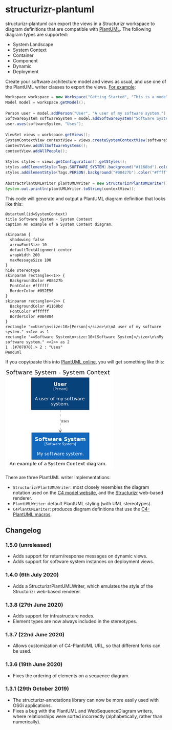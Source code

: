 # structurizr-plantuml

structurizr-plantuml can export the views in a Structurizr workspace to diagram definitions that are compatible with [PlantUML](http://www.plantuml.com). The following diagram types are supported:

- System Landscape
- System Context
- Container
- Component
- Dynamic
- Deployment

Create your software architecture model and views as usual, and use one of the PlantUML writer classes to export the views. [For example](https://github.com/structurizr/java-extensions/blob/master/structurizr-examples/src/com/structurizr/example/PlantUML.java):

```java
Workspace workspace = new Workspace("Getting Started", "This is a model of my software system.");
Model model = workspace.getModel();

Person user = model.addPerson("User", "A user of my software system.");
SoftwareSystem softwareSystem = model.addSoftwareSystem("Software System", "My software system.");
user.uses(softwareSystem, "Uses");

ViewSet views = workspace.getViews();
SystemContextView contextView = views.createSystemContextView(softwareSystem, "SystemContext", "An example of a System Context diagram.");
contextView.addAllSoftwareSystems();
contextView.addAllPeople();

Styles styles = views.getConfiguration().getStyles();
styles.addElementStyle(Tags.SOFTWARE_SYSTEM).background("#1168bd").color("#ffffff");
styles.addElementStyle(Tags.PERSON).background("#08427b").color("#ffffff").shape(Shape.Person);

AbstractPlantUMLWriter plantUMLWriter = new StructurizrPlantUMLWriter();
System.out.println(plantUMLWriter.toString(contextView));
```

This code will generate and output a PlantUML diagram definition that looks like this:

```
@startuml(id=SystemContext)
title Software System - System Context
caption An example of a System Context diagram.

skinparam {
  shadowing false
  arrowFontSize 10
  defaultTextAlignment center
  wrapWidth 200
  maxMessageSize 100
}
hide stereotype
skinparam rectangle<<1>> {
  BackgroundColor #08427b
  FontColor #ffffff
  BorderColor #052E56
}
skinparam rectangle<<2>> {
  BackgroundColor #1168bd
  FontColor #ffffff
  BorderColor #0B4884
}
rectangle "==User\n<size:10>[Person]</size>\n\nA user of my software system." <<1>> as 1
rectangle "==Software System\n<size:10>[Software System]</size>\n\nMy software system." <<2>> as 2
1 .[#707070].> 2 : "Uses"
@enduml
```

If you copy/paste this into [PlantUML online](http://www.plantuml.com/plantuml/), you will get something like this:

![An example PlantUML diagram](docs/images/getting-started.png)

There are three PlantUML writer implementations:

- `StructurizrPlantUMLWriter`: most closely resembles the diagram notation used on the [C4 model website](https://c4model.com), and the [Structurizr](https://structurizr.com) web-based renderer.
- `PlantUMLWriter`: default PlantUML styling (with UML stereotypes).
- `C4PlantUMLWriter`: produces diagram definitions that use the [C4-PlantUML macros](https://github.com/RicardoNiepel/C4-PlantUML).

## Changelog

### 1.5.0 (unreleased)

- Adds support for return/response messages on dynamic views.
- Adds support for software system instances on deployment views.

### 1.4.0 (6th July 2020)

- Adds a StructurizrPlantUMLWriter, which emulates the style of the Structurizr web-based renderer.

### 1.3.8 (27th June 2020)

- Adds support for infrastructure nodes.
- Element types are now always included in the stereotypes.

### 1.3.7 (22nd June 2020)

- Allows customization of C4-PlantUML URL, so that different forks can be used.

### 1.3.6 (19th June 2020)

- Fixes the ordering of elements on a sequence diagram.

### 1.3.1 (29th October 2019)

- The structurizr-annotations library can now be more easily used with OSGi applications.
- Fixes a bug with the PlantUML and WebSequenceDiagram writers, where relationships were sorted incorrectly (alphabetically, rather than numerically).